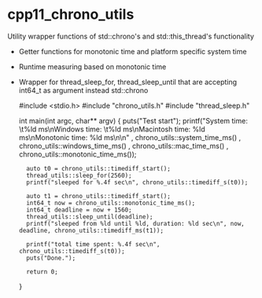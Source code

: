 # cpp11_chrono_utils
Utility wrapper functions of std::chrono's and std::this_thread's functionality
* Getter functions for monotonic time and platform specific system time
* Runtime measuring based on monotonic time
* Wrapper for thread_sleep_for, thread_sleep_until that are accepting int64_t as argument instead std::chrono

    #include <stdio.h>
    #include "chrono_utils.h"
    #include "thread_sleep.h"


    int main(int argc, char** argv)
    {
        puts("Test start");
        printf("System time: \t%ld ms\nWindows time: \t%ld ms\nMacintosh time: %ld ms\nMonotonic time: %ld ms\n\n"
            , chrono_utils::system_time_ms()
            , chrono_utils::windows_time_ms()
            , chrono_utils::mac_time_ms()
            , chrono_utils::monotonic_time_ms());

        auto t0 = chrono_utils::timediff_start();
        thread_utils::sleep_for(2560);
        printf("sleeped for %.4f sec\n", chrono_utils::timediff_s(t0));

        auto t1 = chrono_utils::timediff_start();
        int64_t now = chrono_utils::monotonic_time_ms();
        int64_t deadline = now + 1560;
        thread_utils::sleep_until(deadline);
        printf("sleeped from %ld until %ld, duration: %ld sec\n", now, deadline, chrono_utils::timediff_ms(t1));

        printf("total time spent: %.4f sec\n", chrono_utils::timediff_s(t0));
        puts("Done.");

        return 0;
    }

